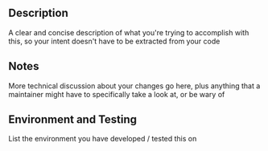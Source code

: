 ## Description

A clear and concise description of what you're trying to accomplish with this, so your intent doesn't have to be extracted from your code

## Notes

More technical discussion about your changes go here, plus anything that a maintainer might have to specifically take a look at, or be wary of

## Environment and Testing

List the environment you have developed / tested this on

